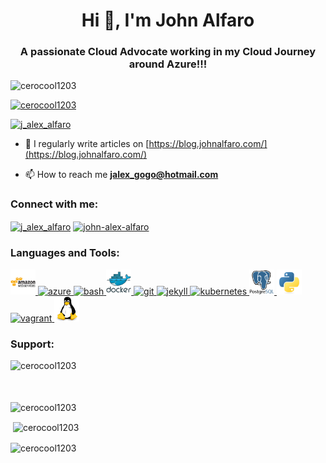 <h1 align="center">Hi 👋, I'm John Alfaro</h1>
<h3 align="center">A passionate Cloud Advocate working in my Cloud Journey around Azure!!!</h3>

<p align="left"> <img src="https://komarev.com/ghpvc/?username=cerocool1203&label=Profile%20views&color=0e75b6&style=flat" alt="cerocool1203" /> </p>

<p align="left"> <a href="https://github.com/ryo-ma/github-profile-trophy"><img src="https://github-profile-trophy.vercel.app/?username=cerocool1203" alt="cerocool1203" /></a> </p>

<p align="left"> <a href="https://twitter.com/j_alex_alfaro" target="blank"><img src="https://img.shields.io/twitter/follow/j_alex_alfaro?logo=twitter&style=for-the-badge" alt="j_alex_alfaro" /></a> </p>

- 📝 I regularly write articles on [https://blog.johnalfaro.com/](https://blog.johnalfaro.com/)

- 📫 How to reach me **jalex_gogo@hotmail.com**

<h3 align="left">Connect with me:</h3>
<p align="left">
<a href="https://twitter.com/j_alex_alfaro" target="blank"><img align="center" src="https://raw.githubusercontent.com/rahuldkjain/github-profile-readme-generator/master/src/images/icons/Social/twitter.svg" alt="j_alex_alfaro" height="30" width="40" /></a>
<a href="https://linkedin.com/in/john-alex-alfaro" target="blank"><img align="center" src="https://raw.githubusercontent.com/rahuldkjain/github-profile-readme-generator/master/src/images/icons/Social/linked-in-alt.svg" alt="john-alex-alfaro" height="30" width="40" /></a>
</p>

<h3 align="left">Languages and Tools:</h3>
<p align="left"> <a href="https://aws.amazon.com" target="_blank"> <img src="https://raw.githubusercontent.com/devicons/devicon/master/icons/amazonwebservices/amazonwebservices-original-wordmark.svg" alt="aws" width="40" height="40"/> </a> <a href="https://azure.microsoft.com/en-in/" target="_blank"> <img src="https://www.vectorlogo.zone/logos/microsoft_azure/microsoft_azure-icon.svg" alt="azure" width="40" height="40"/> </a> <a href="https://www.gnu.org/software/bash/" target="_blank"> <img src="https://www.vectorlogo.zone/logos/gnu_bash/gnu_bash-icon.svg" alt="bash" width="40" height="40"/> </a> <a href="https://www.docker.com/" target="_blank"> <img src="https://raw.githubusercontent.com/devicons/devicon/master/icons/docker/docker-original-wordmark.svg" alt="docker" width="40" height="40"/> </a> <a href="https://git-scm.com/" target="_blank"> <img src="https://www.vectorlogo.zone/logos/git-scm/git-scm-icon.svg" alt="git" width="40" height="40"/> </a> <a href="https://jekyllrb.com/" target="_blank"> <img src="https://www.vectorlogo.zone/logos/jekyllrb/jekyllrb-icon.svg" alt="jekyll" width="40" height="40"/> </a> <a href="https://kubernetes.io" target="_blank"> <img src="https://www.vectorlogo.zone/logos/kubernetes/kubernetes-icon.svg" alt="kubernetes" width="40" height="40"/> </a> <a href="https://www.postgresql.org" target="_blank"> <img src="https://raw.githubusercontent.com/devicons/devicon/master/icons/postgresql/postgresql-original-wordmark.svg" alt="postgresql" width="40" height="40"/> </a> <a href="https://www.python.org" target="_blank"> <img src="https://raw.githubusercontent.com/devicons/devicon/master/icons/python/python-original.svg" alt="python" width="40" height="40"/> </a> <a href="https://www.vagrantup.com/" target="_blank"> <img src="https://www.vectorlogo.zone/logos/vagrantup/vagrantup-icon.svg" alt="vagrant" width="40" height="40"/> </a> <a href="https://www.linux.org/" target="_blank"> <img src="https://raw.githubusercontent.com/devicons/devicon/master/icons/linux/linux-original.svg" alt="linux" width="40" height="40"/> </a> </p>

<h3 align="left">Support:</h3>
<p><a href="https://www.buymeacoffee.com/cerocool1203"> <img align="left" src="https://cdn.buymeacoffee.com/buttons/v2/default-yellow.png" height="50" width="210" alt="cerocool1203" /></a></p><br><br><br>

<p><img align="center" src="https://github-readme-stats.vercel.app/api/top-langs?username=cerocool1203&show_icons=true&locale=en&layout=compact" alt="cerocool1203" /></p>

<p>&nbsp;<img align="center" src="https://github-readme-stats.vercel.app/api?username=cerocool1203&show_icons=true&locale=en" alt="cerocool1203" /></p>

<p><img align="center" src="https://github-readme-streak-stats.herokuapp.com/?user=cerocool1203&" alt="cerocool1203" /></p>
